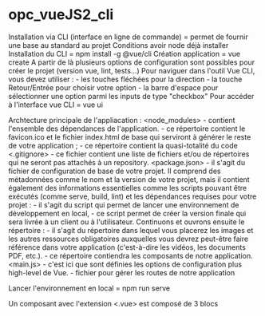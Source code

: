# opc_vueJS2_cli
Installation via CLI (interface en ligne de commande) = permet de fournir une base au standard au projet
Conditions avoir node déjà installer
Installation du CLI = npm install -g @vue/cli
Création application = vue create <nomApplication>
A partir de là plusieurs options de configuration sont possibles pour créer le projet (version vue, lint, tests...)
Pour naviguer dans l'outil Vue CLI, vous devez utiliser :
    - les touches fléchées pour la direction
    - la touche Retour/Entrée pour choisir votre option
    - la barre d'espace pour sélectionner une option parmi les inputs de type "checkbox"
Pour accéder à l'interface vue CLI = vue ui

Archtecture principale de l'appliacation :
    <node_modules> - contient l'ensemble des dépendances de l'application.
    <public> - ce répertoire contient le favicon.ico et le fichier  index.html  de base qui serviront à générer le reste de votre application ;
    <src> - ce répertoire contient la quasi-totalité du code
    <.gitignore> - ce fichier contient une liste de fichiers et/ou de répertoires qui ne seront pas attachés à un repository.
    <package.json> - il s'agit du fichier de configuration de base de votre projet. Il comprend des métadonnées comme le nom et la version de votre projet, mais il contient également des informations essentielles comme les scripts pouvant être exécutés (comme serve, build, lint) et les dépendances requises pour votre projet :
    <serve> - il s'agit du script qui permet de lancer une environnement de développement en local,
    <build> - ce script permet de créer la version finale qui sera livrée à un client ou à l'utilisateur.
Continuons et ouvrons ensuite le répertoire <src> :
    <Assets> - il s'agit du répertoire dans lequel vous placerez les images et les autres ressources obligatoires auxquelles vous devrez peut-être faire référence dans votre application (c'est-à-dire les vidéos, les documents PDF, etc.).
    <Components> - ce répertoire contiendra les composants de notre application.
    <main.js> - c'est ici que sont définies les options de configuration plus high-level de Vue.
    <router> - fichier pour gérer les routes de notre application

Lancer l'environnement en local = npm run serve

Un composant avec l'extension <.vue> est composé de 3 blocs
    <Script> - où vit votre JavaScript
    <Template> - où vit votre HTML
    <Style> - où vit votre CSS

Dans la partie script on va généralement retrouver 3 parties :
    - <Data> utilisée pour déclarer les données initiales du composant
    - <Computed> utilisée pour définir des propriétés calculées (dynamique)
    - <Methods> utilisée pour définir les méthodes ou les fonctions qui seront utilisées pour réagir aux événements ou pour effectuer des actions dans le composant

Les principaux hooks de cycle de vie dans Vue :
    - <Create> - qui représente la durée pendant laquelle le composant est en construction.
        -> beforeCreate
        -> created
    - <Mount> - qui représente le moment durant lequel le composant va être rendu sur notre page
        -> beforeMount
        -> mounted
    - <Destroy> - qui représente le moment où le composant va être retiré de la page
        -> beforeDestroyed
        -> destroyed

<$emit> est une fonction utilisée pour déclencher un événement personnalisé à partir d'un composant enfant vers son composant parent
<slot> Permet d'ajouter du html dans la balise parent
    - Si besoin de plusieurs slots déclarer comme ceci dans le composant enfant :
        -> slot <slot name="nom-du-slot"></slot>
    Et comme ceci dans le composant parent :
        ->  <template v-slot:nom-du-slot>
                <h3>Exemple texte</h3>
            </template>
